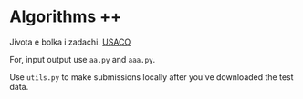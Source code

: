# Algorithms ++

Jivota e bolka i zadachi. [USACO](https://usaco.guide/dashboard/)

For, input output use `aa.py` and `aaa.py`.

Use `utils.py` to make submissions locally after you've downloaded the test data.